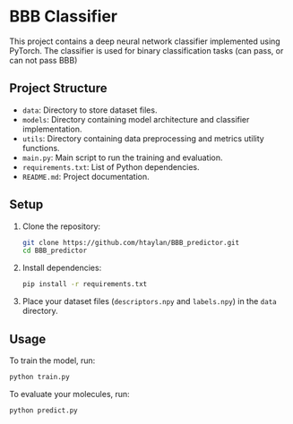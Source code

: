 # BBB Classifier

This project contains a deep neural network classifier implemented using PyTorch. The classifier is used for binary classification tasks (can pass, or can not pass BBB)

## Project Structure

- `data`: Directory to store dataset files.
- `models`: Directory containing model architecture and classifier implementation.
- `utils`: Directory containing data preprocessing and metrics utility functions.
- `main.py`: Main script to run the training and evaluation.
- `requirements.txt`: List of Python dependencies.
- `README.md`: Project documentation.

## Setup

1. Clone the repository:
    ```bash
    git clone https://github.com/htaylan/BBB_predictor.git
    cd BBB_predictor
    ```

2. Install dependencies:
    ```bash
    pip install -r requirements.txt
    ```

3. Place your dataset files (`descriptors.npy` and `labels.npy`) in the `data` directory.

## Usage

To train the model, run:

```bash
python train.py
```

To evaluate your molecules, run:

```
python predict.py
```

